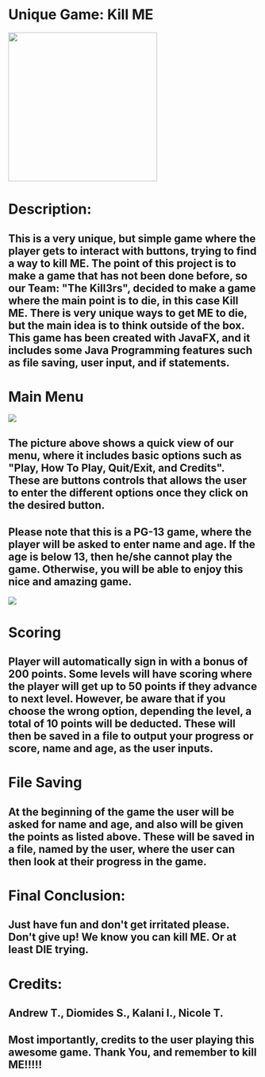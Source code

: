 # Unique Game: Kill ME
<img src="https://ih1.redbubble.net/image.936556687.0332/gbra,8x10,1000x1000-c,0,0,675,900.jpg" width="300" height="300"/>

# Description:
## This is a very unique, but simple game where the player gets to interact with buttons, trying to find a way to kill ME. The point of this project is to make a game that has not been done before, so our Team: "The Kill3rs", decided to make a game where the main point is to die, in this case Kill ME. There is very unique ways to get ME to die, but the main idea is to think outside of the box. This game has been created with JavaFX, and it includes some Java Programming features such as file saving, user input, and if statements. 

# Main Menu
![](images/menu.png)
## The picture above shows a quick view of our menu, where it includes basic options such as "Play, How To Play, Quit/Exit, and Credits". These are buttons controls that allows the user to enter the different options once they click on the desired button. 
## Please note that this is a PG-13 game, where the player will be asked to enter name and age. If the age is below 13, then he/she cannot play the game. Otherwise, you will be able to enjoy this nice and amazing game. 
![](images/levels.png)
# Scoring
## Player will automatically sign in with a bonus of 200 points. Some levels will have scoring where the player will get up to 50 points if they advance to next level. However, be aware that if you choose the wrong option, depending the level, a total of 10 points will be deducted. These will then be saved in a file to output your progress or score, name and age, as the user inputs. 

# File Saving
## At the beginning of the game the user will be asked for name and age, and also will be given the points as listed above. These will be saved in a file, named by the user, where the user can then look at their progress in the game. 

# Final Conclusion:
## Just have fun and don't get irritated please. Don't give up! We know you can kill ME. Or at least DIE trying. 

# Credits: 
## Andrew T., Diomides S., Kalani I., Nicole T.
## Most importantly, credits to the user playing this awesome game. Thank You, and remember to kill ME!!!!!
